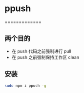 # ppush
=============

## 两个目的
- 在 push 代码之前强制进行 pull
- 在 push 之前强制保持工作区 clean 

## 安装
```bash
sudo npm i ppush -g
``` 
